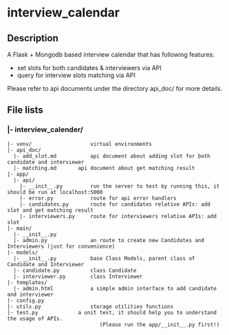 # interview_calendar

## Description

A Flask + Mongodb based interview calendar that has following features:
* set slots for both candidates & interviewers via API
* query for interview slots matching via API

Please refer to api documents under the directory api_doc/ for more details.




## File lists

 ### |- interview_calender/
    |- venv/                   virtual environments
    |- api_doc/
      |- add_slot.md           api document about adding slot for both candidate and interviewer
      |- matching.md	   api document about get matching result
	|- app/
	  |- api/      
        |- __init__.py         run the server to test by running this, it should be run at localhost:5000
        |- error.py            route for api error handlers
        |- candidates.py       route for candidates relative APIs: add slot and get matching result
        |- interviewers.py     route for interviewers relative APIs: add slot
    |- main/
      |- __init__.py
      |- admin.py              an route to create new Candidates and Interviewers (just for convenience)
    |- models/
      |- __init__.py           base Class Models, parent class of Candidate and Interviewer
      |- candidate.py          class Candidate
      |- interviewer.py        class Interviewer
    |- templates/
      |- admin.html            a simple admin interface to add candidate and interviewer
    |- config.py                 
    |- utils.py                storage utilities functions
    |- test.py 	           a unit test, it should help you to understand the usage of APIs. 
                                  (Please run the app/__init__.py first!)                              
 


